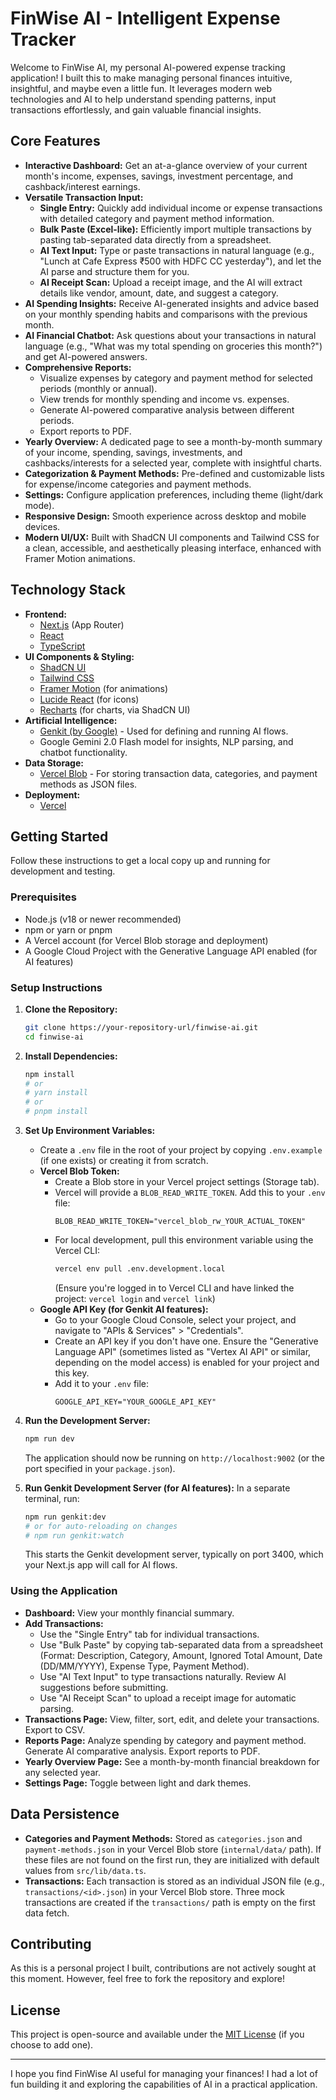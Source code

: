 
# FinWise AI - Intelligent Expense Tracker

Welcome to FinWise AI, my personal AI-powered expense tracking application! I built this to make managing personal finances intuitive, insightful, and maybe even a little fun. It leverages modern web technologies and AI to help understand spending patterns, input transactions effortlessly, and gain valuable financial insights.

## Core Features

*   **Interactive Dashboard:** Get an at-a-glance overview of your current month's income, expenses, savings, investment percentage, and cashback/interest earnings.
*   **Versatile Transaction Input:**
    *   **Single Entry:** Quickly add individual income or expense transactions with detailed category and payment method information.
    *   **Bulk Paste (Excel-like):** Efficiently import multiple transactions by pasting tab-separated data directly from a spreadsheet.
    *   **AI Text Input:** Type or paste transactions in natural language (e.g., "Lunch at Cafe Express ₹500 with HDFC CC yesterday"), and let the AI parse and structure them for you.
    *   **AI Receipt Scan:** Upload a receipt image, and the AI will extract details like vendor, amount, date, and suggest a category.
*   **AI Spending Insights:** Receive AI-generated insights and advice based on your monthly spending habits and comparisons with the previous month.
*   **AI Financial Chatbot:** Ask questions about your transactions in natural language (e.g., "What was my total spending on groceries this month?") and get AI-powered answers.
*   **Comprehensive Reports:**
    *   Visualize expenses by category and payment method for selected periods (monthly or annual).
    *   View trends for monthly spending and income vs. expenses.
    *   Generate AI-powered comparative analysis between different periods.
    *   Export reports to PDF.
*   **Yearly Overview:** A dedicated page to see a month-by-month summary of your income, spending, savings, investments, and cashbacks/interests for a selected year, complete with insightful charts.
*   **Categorization & Payment Methods:** Pre-defined and customizable lists for expense/income categories and payment methods.
*   **Settings:** Configure application preferences, including theme (light/dark mode).
*   **Responsive Design:** Smooth experience across desktop and mobile devices.
*   **Modern UI/UX:** Built with ShadCN UI components and Tailwind CSS for a clean, accessible, and aesthetically pleasing interface, enhanced with Framer Motion animations.

## Technology Stack

*   **Frontend:**
    *   [Next.js](https://nextjs.org/) (App Router)
    *   [React](https://reactjs.org/)
    *   [TypeScript](https://www.typescriptlang.org/)
*   **UI Components & Styling:**
    *   [ShadCN UI](https://ui.shadcn.com/)
    *   [Tailwind CSS](https://tailwindcss.com/)
    *   [Framer Motion](https://www.framer.com/motion/) (for animations)
    *   [Lucide React](https://lucide.dev/) (for icons)
    *   [Recharts](https://recharts.org/) (for charts, via ShadCN UI)
*   **Artificial Intelligence:**
    *   [Genkit (by Google)](https://firebase.google.com/docs/genkit) - Used for defining and running AI flows.
    *   Google Gemini 2.0 Flash model for insights, NLP parsing, and chatbot functionality.
*   **Data Storage:**
    *   [Vercel Blob](https://vercel.com/storage/blob) - For storing transaction data, categories, and payment methods as JSON files.
*   **Deployment:**
    *   [Vercel](https://vercel.com/)

## Getting Started

Follow these instructions to get a local copy up and running for development and testing.

### Prerequisites

*   Node.js (v18 or newer recommended)
*   npm or yarn or pnpm
*   A Vercel account (for Vercel Blob storage and deployment)
*   A Google Cloud Project with the Generative Language API enabled (for AI features)

### Setup Instructions

1.  **Clone the Repository:**
    ```bash
    git clone https://your-repository-url/finwise-ai.git
    cd finwise-ai
    ```

2.  **Install Dependencies:**
    ```bash
    npm install
    # or
    # yarn install
    # or
    # pnpm install
    ```

3.  **Set Up Environment Variables:**
    *   Create a `.env` file in the root of your project by copying `.env.example` (if one exists) or creating it from scratch.
    *   **Vercel Blob Token:**
        *   Create a Blob store in your Vercel project settings (Storage tab).
        *   Vercel will provide a `BLOB_READ_WRITE_TOKEN`. Add this to your `.env` file:
            ```env
            BLOB_READ_WRITE_TOKEN="vercel_blob_rw_YOUR_ACTUAL_TOKEN"
            ```
        *   For local development, pull this environment variable using the Vercel CLI:
            ```bash
            vercel env pull .env.development.local
            ```
            (Ensure you're logged in to Vercel CLI and have linked the project: `vercel login` and `vercel link`)
    *   **Google API Key (for Genkit AI features):**
        *   Go to your Google Cloud Console, select your project, and navigate to "APIs & Services" > "Credentials".
        *   Create an API key if you don't have one. Ensure the "Generative Language API" (sometimes listed as "Vertex AI API" or similar, depending on the model access) is enabled for your project and this key.
        *   Add it to your `.env` file:
            ```env
            GOOGLE_API_KEY="YOUR_GOOGLE_API_KEY"
            ```

4.  **Run the Development Server:**
    ```bash
    npm run dev
    ```
    The application should now be running on `http://localhost:9002` (or the port specified in your `package.json`).

5.  **Run Genkit Development Server (for AI features):**
    In a separate terminal, run:
    ```bash
    npm run genkit:dev
    # or for auto-reloading on changes
    # npm run genkit:watch
    ```
    This starts the Genkit development server, typically on port 3400, which your Next.js app will call for AI flows.

### Using the Application

*   **Dashboard:** View your monthly financial summary.
*   **Add Transactions:**
    *   Use the "Single Entry" tab for individual transactions.
    *   Use "Bulk Paste" by copying tab-separated data from a spreadsheet (Format: Description, Category, Amount, Ignored Total Amount, Date (DD/MM/YYYY), Expense Type, Payment Method).
    *   Use "AI Text Input" to type transactions naturally. Review AI suggestions before submitting.
    *   Use "AI Receipt Scan" to upload a receipt image for automatic parsing.
*   **Transactions Page:** View, filter, sort, edit, and delete your transactions. Export to CSV.
*   **Reports Page:** Analyze spending by category and payment method. Generate AI comparative analysis. Export reports to PDF.
*   **Yearly Overview Page:** See a month-by-month financial breakdown for any selected year.
*   **Settings Page:** Toggle between light and dark themes.

## Data Persistence

*   **Categories and Payment Methods:** Stored as `categories.json` and `payment-methods.json` in your Vercel Blob store (`internal/data/` path). If these files are not found on the first run, they are initialized with default values from `src/lib/data.ts`.
*   **Transactions:** Each transaction is stored as an individual JSON file (e.g., `transactions/<id>.json`) in your Vercel Blob store. Three mock transactions are created if the `transactions/` path is empty on the first data fetch.

## Contributing

As this is a personal project I built, contributions are not actively sought at this moment. However, feel free to fork the repository and explore!

## License

This project is open-source and available under the [MIT License](LICENSE.md) (if you choose to add one).

---

I hope you find FinWise AI useful for managing your finances! I had a lot of fun building it and exploring the capabilities of AI in a practical application.
